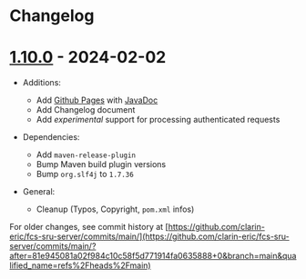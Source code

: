 # Changelog

# [1.10.0](https://github.com/clarin-eric/fcs-sru-server/releases/tag/SRUServer-1.10.0) - 2024-02-02

- Additions:
  - Add [Github Pages](https://clarin-eric.github.io/fcs-sru-server/) with [JavaDoc](https://clarin-eric.github.io/fcs-sru-server/project-reports.html)
  - Add Changelog document

  * Add _experimental_ support for processing authenticated requests

- Dependencies:
  - Add `maven-release-plugin`
  - Bump Maven build plugin versions
  - Bump `org.slf4j` to `1.7.36`

- General:
  - Cleanup (Typos, Copyright, `pom.xml` infos)


For older changes, see commit history at [https://github.com/clarin-eric/fcs-sru-server/commits/main/](https://github.com/clarin-eric/fcs-sru-server/commits/main/?after=81e945081a02f984c10c58f5d771914fa0635888+0&branch=main&qualified_name=refs%2Fheads%2Fmain)
